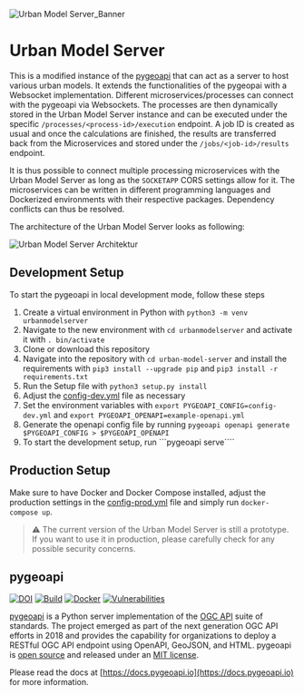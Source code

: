 ![Urban Model Server_Banner](https://github.com/citysciencelab/urban-model-server/assets/61881523/e9df4caa-0bc2-42b9-a786-1e73d97337bf)

# Urban Model Server
This is a modified instance of the [pygeoapi](https://pygeoapi.io) that can act as a server to host various urban models. It extends the functionalities of the pygeopai with a Websocket implementation. Different microservices/processes can connect with the pygeoapi via Websockets. The processes are then dynamically stored in the Urban Model Server instance and can be executed under the specific  ```/processes/<process-id>/execution``` endpoint. A job ID is created as usual and once the calculations are finished, the results are transferred back from the Microservices and stored under the ```/jobs/<job-id>/results``` endpoint.

It is thus possible to connect multiple processing microservices with the Urban Model Server as long as the ```SOCKETAPP``` CORS settings allow for it. The microservices can be written in different programming languages and Dockerized environments with their respective packages. Dependency conflicts can thus be resolved. 

The architecture of the Urban Model Server looks as following:

![Urban Model Server Architektur](https://github.com/citysciencelab/urban-model-server/assets/61881523/a2c7f114-913a-4aaf-b153-97b6d16f1765)

## Development Setup
To start the pygeoapi in local development mode, follow these steps

1. Create a virtual environment in Python with ```python3 -m venv urbanmodelserver```
1. Navigate to the new environment with ```cd urbanmodelserver``` and activate it with ```. bin/activate```
1. Clone or download this repository
1. Navigate into the repository with ```cd urban-model-server``` and install the requirements with ```pip3 install --upgrade pip``` and ```pip3 install -r requirements.txt ```
1. Run the Setup file with ```python3 setup.py install```
1. Adjust the [config-dev.yml](./config-dev.yml) file as necessary
1. Set the environment variables with ```export PYGEOAPI_CONFIG=config-dev.yml``` and ```export PYGEOAPI_OPENAPI=example-openapi.yml```
1. Generate the openapi config file by running ```pygeoapi openapi generate $PYGEOAPI_CONFIG > $PYGEOAPI_OPENAPI```
1. To start the development setup, run ```pygeoapi serve````

## Production Setup
Make sure to have Docker and Docker Compose installed, adjust the production settings in the [config-prod.yml](./config-prod.yml) file and simply run ```docker-compose up```. 

> ⚠️ The current version of the Urban Model Server is still a prototype. If you want to use it in production, please carefully check for any possible security concerns.



## pygeoapi

[![DOI](https://zenodo.org/badge/121585259.svg)](https://zenodo.org/badge/latestdoi/121585259)
[![Build](https://github.com/geopython/pygeoapi/actions/workflows/main.yml/badge.svg)](https://github.com/geopython/pygeoapi/actions/workflows/main.yml)
[![Docker](https://github.com/geopython/pygeoapi/actions/workflows/containers.yml/badge.svg)](https://github.com/geopython/pygeoapi/actions/workflows/containers.yml)
[![Vulnerabilities](https://github.com/geopython/pygeoapi/actions/workflows/vulnerabilities.yml/badge.svg)](https://github.com/geopython/pygeoapi/actions/workflows/vulnerabilities.yml)

[pygeoapi](https://pygeoapi.io) is a Python server implementation of the [OGC API](https://ogcapi.ogc.org) suite of standards. The project emerged as part of the next generation OGC API efforts in 2018 and provides the capability for organizations to deploy a RESTful OGC API endpoint using OpenAPI, GeoJSON, and HTML. pygeoapi is [open source](https://opensource.org/) and released under an [MIT license](https://github.com/geopython/pygeoapi/blob/master/LICENSE.md).

Please read the docs at [https://docs.pygeoapi.io](https://docs.pygeoapi.io) for more information.
